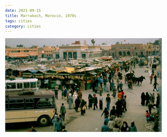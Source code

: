 ```yaml
---
date: 2021-09-15
title: Marrakech, Morocco, 1970s
tags: cities
category: cities
---
```


![marrakech](https://raw.githubusercontent.com/muneer78/muneer78.github.io/master/images/marrakesh.jpeg)





